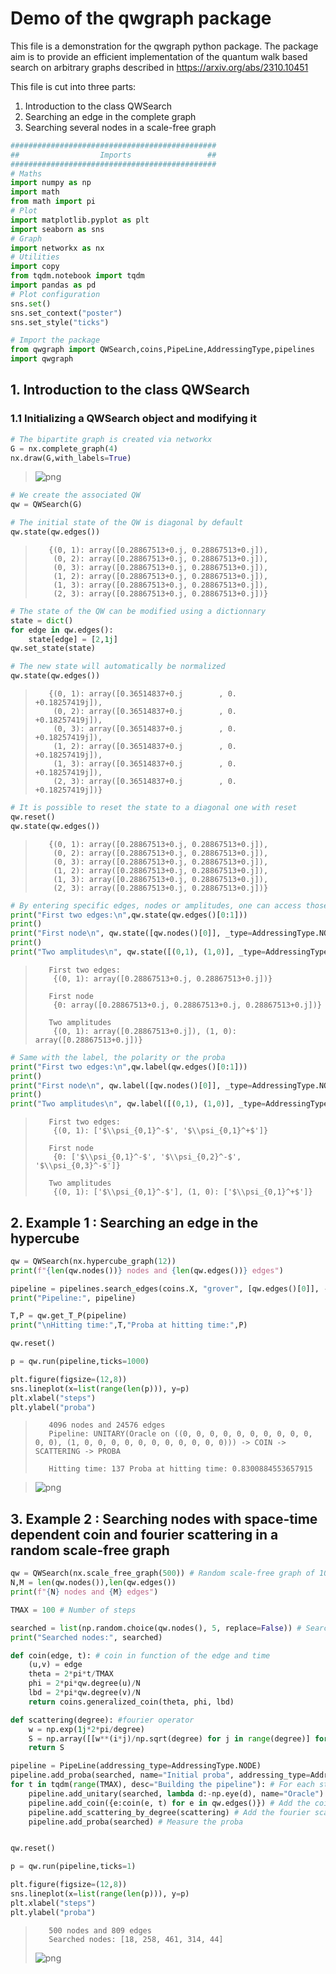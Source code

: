 # Demo of the qwgraph package

This file is a demonstration for the qwgraph python package.
The package aim is to provide an efficient implementation of the quantum walk based search on arbitrary graphs described in https://arxiv.org/abs/2310.10451

This file is cut into three parts: 

1. Introduction to the class QWSearch
2. Searching an edge in the complete graph
3. Searching several nodes in a scale-free graph

```python
##############################################
##                  Imports                 ##
##############################################
# Maths
import numpy as np
import math 
from math import pi 
# Plot
import matplotlib.pyplot as plt
import seaborn as sns
# Graph
import networkx as nx 
# Utilities
import copy
from tqdm.notebook import tqdm
import pandas as pd
# Plot configuration
sns.set()
sns.set_context("poster")
sns.set_style("ticks")

# Import the package
from qwgraph import QWSearch,coins,PipeLine,AddressingType,pipelines
import qwgraph
```

## 1. Introduction to the class QWSearch

### 1.1 Initializing a QWSearch object and modifying it

```python
# The bipartite graph is created via networkx
G = nx.complete_graph(4)
nx.draw(G,with_labels=True)
```

> ![png](images/output_3_0.png)

```python
# We create the associated QW
qw = QWSearch(G)

# The initial state of the QW is diagonal by default
qw.state(qw.edges())
```

> ```
>    {(0, 1): array([0.28867513+0.j, 0.28867513+0.j]),
>     (0, 2): array([0.28867513+0.j, 0.28867513+0.j]),
>     (0, 3): array([0.28867513+0.j, 0.28867513+0.j]),
>     (1, 2): array([0.28867513+0.j, 0.28867513+0.j]),
>     (1, 3): array([0.28867513+0.j, 0.28867513+0.j]),
>     (2, 3): array([0.28867513+0.j, 0.28867513+0.j])}
> ```

```python
# The state of the QW can be modified using a dictionnary
state = dict()
for edge in qw.edges():
    state[edge] = [2,1j]
qw.set_state(state)

# The new state will automatically be normalized
qw.state(qw.edges())
```

> ```
>    {(0, 1): array([0.36514837+0.j        , 0.        +0.18257419j]),
>     (0, 2): array([0.36514837+0.j        , 0.        +0.18257419j]),
>     (0, 3): array([0.36514837+0.j        , 0.        +0.18257419j]),
>     (1, 2): array([0.36514837+0.j        , 0.        +0.18257419j]),
>     (1, 3): array([0.36514837+0.j        , 0.        +0.18257419j]),
>     (2, 3): array([0.36514837+0.j        , 0.        +0.18257419j])}
> ```

```python
# It is possible to reset the state to a diagonal one with reset
qw.reset()
qw.state(qw.edges())
```

> ```
>    {(0, 1): array([0.28867513+0.j, 0.28867513+0.j]),
>     (0, 2): array([0.28867513+0.j, 0.28867513+0.j]),
>     (0, 3): array([0.28867513+0.j, 0.28867513+0.j]),
>     (1, 2): array([0.28867513+0.j, 0.28867513+0.j]),
>     (1, 3): array([0.28867513+0.j, 0.28867513+0.j]),
>     (2, 3): array([0.28867513+0.j, 0.28867513+0.j])}
> ```

```python
# By entering specific edges, nodes or amplitudes, one can access those states only
print("First two edges:\n",qw.state(qw.edges()[0:1]))
print()
print("First node\n", qw.state([qw.nodes()[0]], _type=AddressingType.NODE))
print()
print("Two amplitudes\n", qw.state([(0,1), (1,0)], _type=AddressingType.AMPLITUDE))
```

> ```
>    First two edges:
>     {(0, 1): array([0.28867513+0.j, 0.28867513+0.j])}
>    
>    First node
>     {0: array([0.28867513+0.j, 0.28867513+0.j, 0.28867513+0.j])}
>    
>    Two amplitudes
>     {(0, 1): array([0.28867513+0.j]), (1, 0): array([0.28867513+0.j])}
> ```

```python
# Same with the label, the polarity or the proba
print("First two edges:\n",qw.label(qw.edges()[0:1]))
print()
print("First node\n", qw.label([qw.nodes()[0]], _type=AddressingType.NODE))
print()
print("Two amplitudes\n", qw.label([(0,1), (1,0)], _type=AddressingType.AMPLITUDE))
```

> ```
>    First two edges:
>     {(0, 1): ['$\\psi_{0,1}^-$', '$\\psi_{0,1}^+$']}
>    
>    First node
>     {0: ['$\\psi_{0,1}^-$', '$\\psi_{0,2}^-$', '$\\psi_{0,3}^-$']}
>    
>    Two amplitudes
>     {(0, 1): ['$\\psi_{0,1}^-$'], (1, 0): ['$\\psi_{0,1}^+$']}
> ```

## 2. Example 1 : Searching an edge in the hypercube

```python
qw = QWSearch(nx.hypercube_graph(12))
print(f"{len(qw.nodes())} nodes and {len(qw.edges())} edges")

pipeline = pipelines.search_edges(coins.X, "grover", [qw.edges()[0]], -coins.X)
print("Pipeline:", pipeline)

T,P = qw.get_T_P(pipeline)
print("\nHitting time:",T,"Proba at hitting time:",P)

qw.reset()

p = qw.run(pipeline,ticks=1000)

plt.figure(figsize=(12,8))
sns.lineplot(x=list(range(len(p))), y=p)
plt.xlabel("steps")
plt.ylabel("proba")
```

> ```
>    4096 nodes and 24576 edges
>    Pipeline: UNITARY(Oracle on ((0, 0, 0, 0, 0, 0, 0, 0, 0, 0, 0, 0), (1, 0, 0, 0, 0, 0, 0, 0, 0, 0, 0, 0))) -> COIN -> SCATTERING -> PROBA
>    
>    Hitting time: 137 Proba at hitting time: 0.8300884553657915
> ```

> ![png](images/output_10_2.png)

## 3. Example 2 : Searching nodes with space-time dependent coin and fourier scattering in a random scale-free graph

```python
qw = QWSearch(nx.scale_free_graph(500)) # Random scale-free graph of 10000 nodes
N,M = len(qw.nodes()),len(qw.edges())
print(f"{N} nodes and {M} edges")

TMAX = 100 # Number of steps

searched = list(np.random.choice(qw.nodes(), 5, replace=False)) # Search 5 random nodes
print("Searched nodes:", searched)

def coin(edge, t): # coin in function of the edge and time
    (u,v) = edge
    theta = 2*pi*t/TMAX
    phi = 2*pi*qw.degree(u)/N
    lbd = 2*pi*qw.degree(v)/N
    return coins.generalized_coin(theta, phi, lbd)

def scattering(degree): #fourier operator
    w = np.exp(1j*2*pi/degree)
    S = np.array([[w**(i*j)/np.sqrt(degree) for j in range(degree)] for i in range(degree)])
    return S

pipeline = PipeLine(addressing_type=AddressingType.NODE)
pipeline.add_proba(searched, name="Initial proba", addressing_type=AddressingType.NODE)
for t in tqdm(range(TMAX), desc="Building the pipeline"): # For each step
    pipeline.add_unitary(searched, lambda d:-np.eye(d), name="Oracle") # We add a -I oracle on the marked nodes
    pipeline.add_coin({e:coin(e, t) for e in qw.edges()}) # Add the coin step
    pipeline.add_scattering_by_degree(scattering) # Add the fourier scattering
    pipeline.add_proba(searched) # Measure the proba


qw.reset()

p = qw.run(pipeline,ticks=1)

plt.figure(figsize=(12,8))
sns.lineplot(x=list(range(len(p))), y=p)
plt.xlabel("steps")
plt.ylabel("proba")
```

> ```
>    500 nodes and 809 edges
>    Searched nodes: [18, 258, 461, 314, 44]
> ```
> ![png](images/output_12_3.png)



